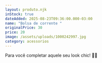 ```yaml
---
layout: produto.njk
inStock: true
dateAdded: 2025-08-23T09:36:00.000-03:00
name: "Bolsa de corrente "
originalPrice: 30
price: 20
image: /assets/uploads/1000242997.jpg
category: acessorios
---
```

Para você completar aquele seu look chic! 💜✨
